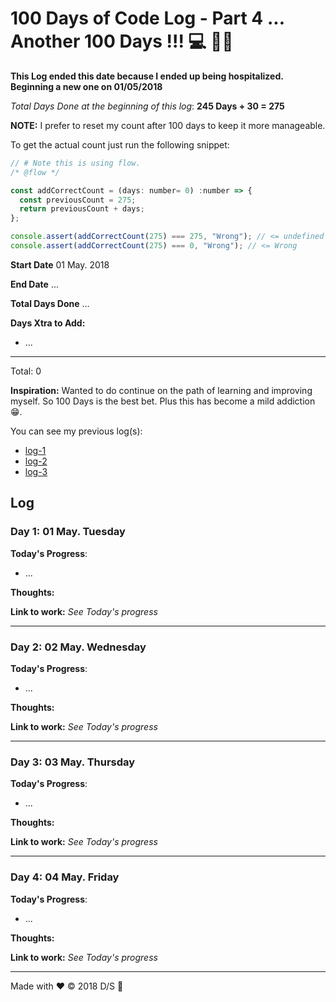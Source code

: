 # 100 Days of Code Log - Part 4 ... Another 100 Days !!! 💻 🕺🤖

**This Log ended this date because I ended up being hospitalized. Beginning a new one on 01/05/2018**

*Total Days Done at the beginning of this log*: **245 Days + 30 = 275**

**NOTE:** I prefer to reset my count after 100 days to keep it more manageable.

To get the actual count just run the following snippet: 

```js
// # Note this is using flow.
/* @flow */

const addCorrectCount = (days: number= 0) :number => {
  const previousCount = 275;
  return previousCount + days;
};

console.assert(addCorrectCount(275) === 275, "Wrong"); // <= undefined :)
console.assert(addCorrectCount(275) === 0, "Wrong"); // <= Wrong
```

**Start Date** 01 May. 2018

**End Date** ...

**Total Days Done** ...

**Days Xtra to Add:**

  - ...
  ---------------------------
  Total: 0

**Inspiration:** Wanted to do continue on the path of learning and improving myself. So 100 Days is the best bet. Plus this has become a mild addiction 😁.

You can see my previous log(s): 
  -  [log-1](previous_logs/README_LOG_PT_1.md)
  -  [log-2](previous_logs/README_LOG_PT_2.md)
  -  [log-3](previous_logs/README_LOG_PT_3.md)


## Log

### Day 1: 01 May. Tuesday

**Today's Progress**: 

- ...

**Thoughts:**

**Link to work:** *See Today's progress*

<hr />

### Day 2: 02 May. Wednesday

**Today's Progress**: 

- ...

**Thoughts:**

**Link to work:** *See Today's progress*

<hr />

### Day 3: 03 May. Thursday

**Today's Progress**: 

- ...

**Thoughts:**

**Link to work:** *See Today's progress*

<hr />

### Day 4: 04 May. Friday

**Today's Progress**: 

- ...

**Thoughts:**

**Link to work:** *See Today's progress*

<hr />

Made with ❤️ &copy; 2018 D/S 💯